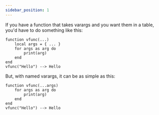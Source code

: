```yaml
---
sidebar_position: 1
---
```

If you have a function that takes varargs and you want them in a table, you'd have to do something like this:

```pluto
function vfunc(...)
    local args = { ... }
    for args as arg do
        print(arg)
    end
end
vfunc("Hello") --> Hello
```

But, with named varargs, it can be as simple as this:

```pluto
function vfunc(...args)
    for args as arg do
        print(arg)
    end
end
vfunc("Hello") --> Hello
```
